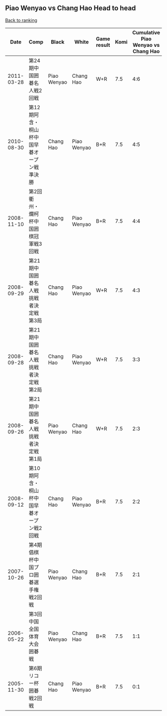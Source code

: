 ## Piao Wenyao vs Chang Hao Head to head

[Back to ranking](../../index.md)




| **Date** | **Comp** | **Black** | **White** | **Game result** | **Komi** | **Cumulative Piao Wenyao vs Chang Hao** | **Piao Wenyao streak** | **Chang Hao streak** | 
| --- | --- | --- | --- | --- | --- | --- | --- | --- |
| 2011-03-28 | 第24期中国囲碁名人戦2回戦 | Piao Wenyao | Chang Hao | W+R | 7.5 | 4:6 | 0 | 3 | 
| 2010-08-30 | 第12期阿含・桐山杯中国早碁オープン戦準決勝 | Chang Hao | Piao Wenyao | B+R | 7.5 | 4:5 | 0 | 2 | 
| 2008-11-10 | 第2回衢州・爛柯杯中国囲棋冠軍戦3回戦 | Chang Hao | Piao Wenyao | B+R | 7.5 | 4:4 | 0 | 1 | 
| 2008-09-29 | 第21期中国囲碁名人戦挑戦者決定戦第3局 | Chang Hao | Piao Wenyao | W+R | 7.5 | 4:3 | 2 | 0 | 
| 2008-09-28 | 第21期中国囲碁名人戦挑戦者決定戦第2局 | Chang Hao | Piao Wenyao | W+R | 7.5 | 3:3 | 1 | 0 | 
| 2008-09-26 | 第21期中国囲碁名人戦挑戦者決定戦第1局 | Piao Wenyao | Chang Hao | W+R | 7.5 | 2:3 | 0 | 2 | 
| 2008-09-12 | 第10期阿含・桐山杯中国早碁オープン戦2回戦 | Chang Hao | Piao Wenyao | B+R | 7.5 | 2:2 | 0 | 1 | 
| 2007-10-26 | 第4期倡棋杯中国プロ囲碁選手権戦2回戦 | Piao Wenyao | Chang Hao | B+R | 7.5 | 2:1 | 2 | 0 | 
| 2006-05-22 | 第3回中国全国体育大会囲碁戦 | Piao Wenyao | Chang Hao | B+R | 7.5 | 1:1 | 1 | 0 | 
| 2005-11-30 | 第6期リコー杯囲碁戦2回戦 | Chang Hao | Piao Wenyao | B+R | 7.5 | 0:1 | 0 | 1 |




